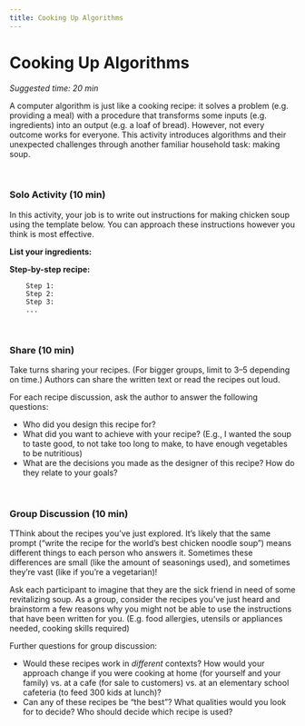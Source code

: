 ```yaml
---
title: Cooking Up Algorithms
---
```


# Cooking Up Algorithms
_Suggested time: 20 min_

A computer algorithm is just like a cooking recipe: it solves a problem (e.g. providing a meal) with a procedure that transforms some inputs (e.g. ingredients) into an output (e.g. a  loaf of bread). However, not every outcome works for everyone. This activity introduces algorithms and their unexpected challenges through another familiar household task: making soup.

<br>

### Solo Activity (10 min)

In this activity, your job is to write out instructions for making chicken soup using the template below. You can approach these instructions however you think is most effective.

  **List your ingredients:**
  
  **Step-by-step recipe:**
  
     	Step 1:
     	Step 2:
     	Step 3:
     	...

<br>

### Share (10 min)

Take turns sharing your recipes. (For bigger groups, limit to 3–5 depending on time.)  Authors can share the written text or read the recipes out loud. 

For each recipe discussion, ask the author to answer the following questions:
* Who did you design this recipe for?
* What did you want to achieve with your recipe? (E.g., I wanted the soup to taste good, to not take too long to make, to have enough vegetables to be nutritious)
* What are the decisions you made as the designer of this recipe? How do they relate to your goals? 

<br>

### Group Discussion (10 min)

TThink about the recipes you’ve just explored. It’s likely that the same prompt (“write the recipe for the world’s best chicken noodle soup”) means different things to each person who answers it. Sometimes these differences are small (like the amount of seasonings used), and sometimes they’re vast (like if you’re a vegetarian)! 

Ask each participant to imagine that they are the sick friend in need of some revitalizing soup. As a group, consider the recipes you’ve just heard and brainstorm a few reasons why you might not be able to use the instructions that have been written for you. (E.g. food allergies, utensils or appliances needed, cooking skills required)


Further questions for group discussion:
* Would these recipes work in *different* contexts? How would your approach change if you were cooking at home (for yourself and your family) vs. at a cafe (for sale to customers) vs. at an elementary school cafeteria (to feed 300 kids at lunch)? 
* Can any of these recipes be “the best”? What qualities would you look for to decide? Who should decide which recipe is used? 
